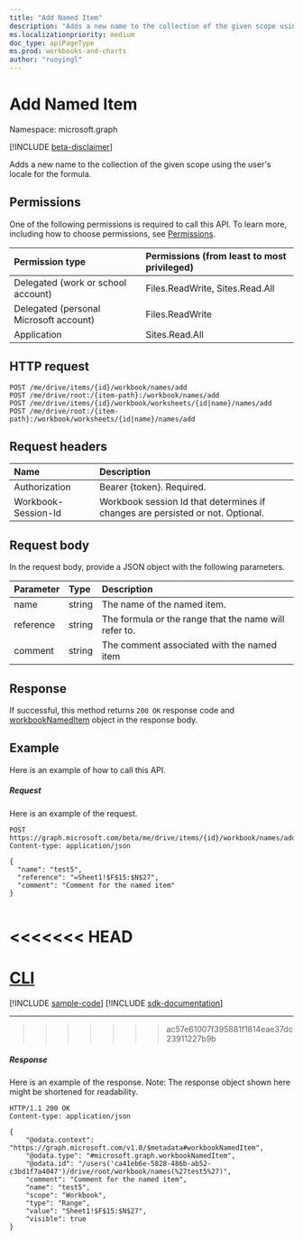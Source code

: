 ```yaml
---
title: "Add Named Item"
description: "Adds a new name to the collection of the given scope using the user's locale for the formula."
ms.localizationpriority: medium
doc_type: apiPageType
ms.prod: workbooks-and-charts
author: "ruoyingl"
---
```


# Add Named Item

Namespace: microsoft.graph

[!INCLUDE [beta-disclaimer](../../includes/beta-disclaimer.md)]

Adds a new name to the collection of the given scope using the user's locale for the formula.

## Permissions
One of the following permissions is required to call this API. To learn more, including how to choose permissions, see [Permissions](/graph/permissions-reference).

|Permission type      | Permissions (from least to most privileged)              |
|:--------------------|:---------------------------------------------------------|
|Delegated (work or school account) | Files.ReadWrite, Sites.Read.All    |
|Delegated (personal Microsoft account) | Files.ReadWrite    |
|Application | Sites.Read.All |

## HTTP request
<!-- { "blockType": "ignored" } -->
```http
POST /me/drive/items/{id}/workbook/names/add
POST /me/drive/root:/{item-path}:/workbook/names/add
POST /me/drive/items/{id}/workbook/worksheets/{id|name}/names/add
POST /me/drive/root:/{item-path}:/workbook/worksheets/{id|name}/names/add

```
## Request headers
| Name       | Description|
|:---------------|:----------|
| Authorization  | Bearer {token}. Required. |
| Workbook-Session-Id  | Workbook session Id that determines if changes are persisted or not. Optional.|

## Request body
In the request body, provide a JSON object with the following parameters.

| Parameter	   | Type	|Description|
|:---------------|:--------|:----------|
|name|string|The name of the named item.|
|reference|string|The formula or the range that the name will refer to.|
|comment|string|The comment associated with the named item|

## Response

If successful, this method returns `200 OK` response code and [workbookNamedItem](../resources/workbooknameditem.md) object in the response body.

## Example
Here is an example of how to call this API.

##### Request
Here is an example of the request.

<!-- {
  "blockType": "request",
  "name": "NamedItemcollection_add_1"
}-->
```http
POST https://graph.microsoft.com/beta/me/drive/items/{id}/workbook/names/add
Content-type: application/json

{
  "name": "test5",
  "reference": "=Sheet1!$F$15:$N$27",
  "comment": "Comment for the named item"
}


```

<<<<<<< HEAD
=======
# [CLI](#tab/cli)
[!INCLUDE [sample-code](../includes/snippets/cli/nameditemcollection-add-1-cli-snippets.md)]
[!INCLUDE [sdk-documentation](../includes/snippets/snippets-sdk-documentation-link.md)]

---

>>>>>>> ac57e61007f395881f1814eae37dc23911227b9b
##### Response
Here is an example of the response. Note: The response object shown here might be shortened for readability.
<!-- {
  "blockType": "response",
  "truncated": true,
  "@odata.type": "microsoft.graph.workbookNamedItem"
} -->
```http
HTTP/1.1 200 OK
Content-type: application/json

{
    "@odata.context": "https://graph.microsoft.com/v1.0/$metadata#workbookNamedItem",
    "@odata.type": "#microsoft.graph.workbookNamedItem",
    "@odata.id": "/users('ca41eb6e-5828-486b-ab52-c3bd1f7a4047')/drive/root/workbook/names(%27test5%27)",
    "comment": "Comment for the named item",
    "name": "test5",
    "scope": "Workbook",
    "type": "Range",
    "value": "Sheet1!$F$15:$N$27",
    "visible": true
}
```

<!-- uuid: 8fcb5dbc-d5aa-4681-8e31-b001d5168d79
2015-10-25 14:57:30 UTC -->
<!--
{
  "type": "#page.annotation",
  "description": "NamedItemCollection: add",
  "keywords": "",
  "section": "documentation",
  "tocPath": "",
  "suppressions": [
  ]
}
-->


